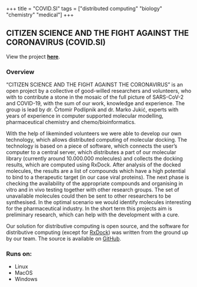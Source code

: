 +++
title = "COVID.SI"
tags = ["distributed computing" "biology" "chemistry" "medical"]
+++

## CITIZEN SCIENCE AND THE FIGHT AGAINST THE CORONAVIRUS (COVID.SI)

View the project [**here**](https://covid.si/en/).

### Overview

“CITIZEN SCIENCE AND THE FIGHT AGAINST THE CORONAVIRUS” is an open project by a collective of good-willed researchers and volunteers, who with to contribute a stone in the mosaic of the full picture of SARS-CoV-2 and COVID-19, with the sum of our work, knowledge and experience. The group is lead by dr. Črtomir Podlipnik and dr. Marko Jukić, experts with years of experience in computer supported molecular modelling, pharmaceutical chemistry and chemo/bioinformatics.

With the help of likeminded volunteers we were able to develop our own technology, which allows distributed computing of molecular docking. The technology is based on a piece of software, which connects the user’s computer to a central server, which distributes a part of our molecular library (currently around 10.000.000 molecules) and collects the docking results, which are computed using RxDock. After analysis of the docked molecules, the results are a list of compounds which have a high potential to bind to a therapeutic target (in our case viral proteins). The next phase is checking the availability of the appropriate compounds and organising in vitro and in vivo testing together with other research groups. The set of unavailable molecules could then be sent to other researchers to be synthesised. In the optimal scenario we would identify molecules interesting for the pharmaceutical industry. In the short term this projects aim is preliminary research, which can help with the development with a cure.

Our solution for distributive computing is open source, and the software for distributive computing (except for [RxDock](https://www.rxdock.org/)) was written from the ground up by our team. The source is available on [GitHub](https://github.com/COVID-si).

### Runs on:
- Linux
- MacOS
- Windows
